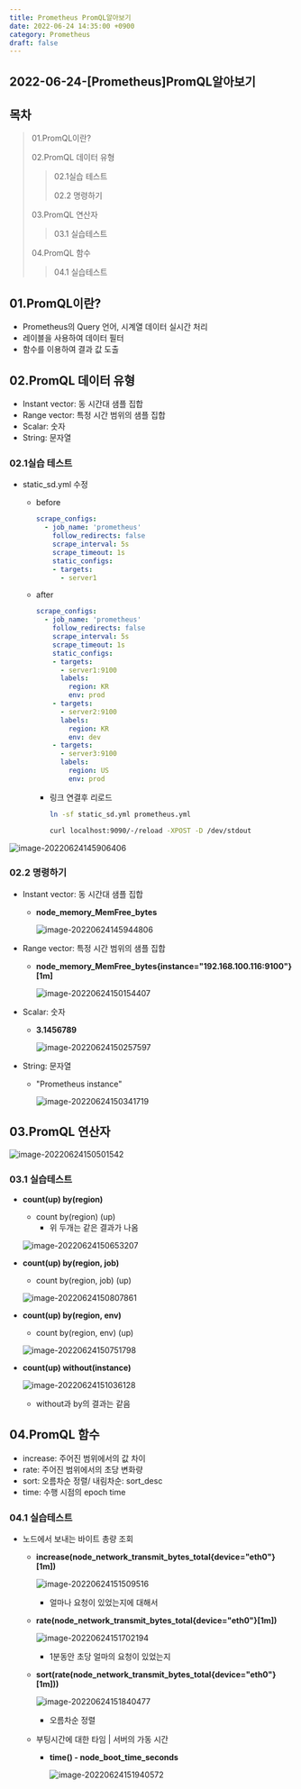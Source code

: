 ```yaml
---
title: Prometheus PromQL알아보기
date: 2022-06-24 14:35:00 +0900
category: Prometheus
draft: false
---
```


## 2022-06-24-[Prometheus]PromQL알아보기

## 목차

>01.PromQL이란?
>
>02.PromQL 데이터 유형
>
>>02.1실습 테스트
>>>
>>02.2 명령하기
>
>03.PromQL 연산자
>
>>03.1 실습테스트
>
>04.PromQL 함수
>
>>04.1 실습테스트



## 01.PromQL이란?

- Prometheus의 Query 언어, 시계열 데이터 실시간 처리
- 레이블을 사용하여 데이터 필터
- 함수를 이용하여 결과 값 도출

## 02.PromQL 데이터 유형

- Instant vector: 동 시간대 샘플 집합
- Range vector: 특정 시간 범위의 샘플 집합
- Scalar: 숫자
- String: 문자열

### 02.1실습 테스트

- static_sd.yml 수정

  - before

    ```yml
    scrape_configs:
      - job_name: 'prometheus'
      	follow_redirects: false
        scrape_interval: 5s
        scrape_timeout: 1s
        static_configs:
        - targets:
          - server1
    ```

  - after

    ```yml
    scrape_configs:
      - job_name: 'prometheus'
        follow_redirects: false
        scrape_interval: 5s
        scrape_timeout: 1s
        static_configs:
        - targets:
          - server1:9100
          labels:
            region: KR
            env: prod
        - targets:
          - server2:9100
          labels:
            region: KR
            env: dev
        - targets:
          - server3:9100
          labels:
            region: US
            env: prod      	 
    ```

    - 링크 연결후 리로드

      ```sh
      ln -sf static_sd.yml prometheus.yml
      
      curl localhost:9090/-/reload -XPOST -D /dev/stdout
      ```

![image-20220624145906406](../../assets/img/post/2022-06-24-[Prometheus]PromQL알아보기/image-20220624145906406.png)

### 02.2 명령하기

- Instant vector: 동 시간대 샘플 집합

  - **node_memory_MemFree_bytes**

    ![image-20220624145944806](../../assets/img/post/2022-06-24-[Prometheus]PromQL알아보기/image-20220624145944806.png)

- Range vector: 특정 시간 범위의 샘플 집합

  - **node_memory_MemFree_bytes{instance="192.168.100.116:9100"}[1m]**

    ![image-20220624150154407](../../assets/img/post/2022-06-24-[Prometheus]PromQL알아보기/image-20220624150154407.png)

- Scalar: 숫자

  - **3.1456789**

    ![image-20220624150257597](../../assets/img/post/2022-06-24-[Prometheus]PromQL알아보기/image-20220624150257597.png)

- String: 문자열

  - "Prometheus instance"

    ![image-20220624150341719](../../assets/img/post/2022-06-24-[Prometheus]PromQL알아보기/image-20220624150341719.png)

## 03.PromQL 연산자



![image-20220624150501542](../../assets/img/post/2022-06-24-[Prometheus]PromQL알아보기/image-20220624150501542.png)

### 03.1 실습테스트

- **count(up) by(region)** 

  - count by(region) (up) 
    - 위 두개는 같은 결과가 나옴

  ![image-20220624150653207](../../assets/img/post/2022-06-24-[Prometheus]PromQL알아보기/image-20220624150653207.png)

- **count(up) by(region, job)**

  - count by(region, job) (up)

  ![image-20220624150807861](../../assets/img/post/2022-06-24-[Prometheus]PromQL알아보기/image-20220624150807861.png)

- **count(up) by(region, env)**

  - count by(region, env) (up)

  ![image-20220624150751798](../../assets/img/post/2022-06-24-[Prometheus]PromQL알아보기/image-20220624150751798.png)

  

- **count(up) without(instance)**

  ![image-20220624151036128](../../assets/img/post/2022-06-24-[Prometheus]PromQL알아보기/image-20220624151036128.png)

  - without과 by의 결과는 같음

## 04.PromQL 함수

- increase: 주어진 범위에서의 값 차이
- rate: 주어진 범위에서의 초당 변화량
- sort: 오름차순 정렬/ 내림차순: sort_desc
- time: 수행 시점의 epoch time

### 04.1 실습테스트

- 노드에서 보내는 바이트 총량 조회

  - **increase(node_network_transmit_bytes_total{device="eth0"}[1m])**

    ![image-20220624151509516](../../assets/img/post/2022-06-24-[Prometheus]PromQL알아보기/image-20220624151509516.png)

    - 얼마나 요청이 있었는지에 대해서

  - **rate(node_network_transmit_bytes_total{device="eth0"}[1m])**

    ![image-20220624151702194](../../assets/img/post/2022-06-24-[Prometheus]PromQL알아보기/image-20220624151702194.png)

    - 1분동안 초당 얼마의 요청이 있었는지

  - **sort(rate(node_network_transmit_bytes_total{device="eth0"}[1m]))**

    ![image-20220624151840477](../../assets/img/post/2022-06-24-[Prometheus]PromQL알아보기/image-20220624151840477.png)

    - 오름차순 정렬

  - 부팅시간에 대한 타임 | 서버의 가동 시간

    - **time() - node_boot_time_seconds**

      ![image-20220624151940572](../../assets/img/post/2022-06-24-[Prometheus]PromQL알아보기/image-20220624151940572.png)

    
